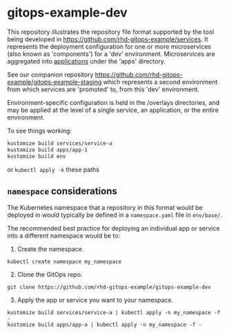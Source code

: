 # gitops-example-dev

This repository illustrates the repository file format supported by the tool being developed in https://github.com/rhd-gitops-example/services. It represents the deployment configuration for one or more microservices (also known as 'components') for a 'dev' environment. Microservices are aggregated into [applications](https://github.com/kubernetes-sigs/application) under the 'apps' directory.

See our companion repository https://github.com/rhd-gitops-example/gitops-example-staging which represents a second environment from which services are 'promoted' to, from this 'dev' environment.

Environment-specific configuration is held in the /overlays directories, and may be applied at the level of a single service, an application, or the entire environment.

To see things working:

```sh
kustomize build services/service-a
kustomize build apps/app-1
kustomize build env
```

or `kubectl apply -k` these paths

## `namespace` considerations

The Kubernetes namespace that a repository in this format would be deployed in would typically be defined in a `namespace.yaml` file in `env/base/`.

The recommended best practice for deploying an individual app or service into a different namespace would be to:

1. Create the namespace.

`kubectl create namespace my_namespace`

2. Clone the GitOps repo.

`git clone https://github.com/rhd-gitops-example/gitops-example-dev`

3. Apply the app or service you want to your namespace.

```
kustomize build services/service-a | kubectl apply -n my_namespace -f -
kustomize build apps/app-a | kubectl apply -n my_namespace -f -
```
